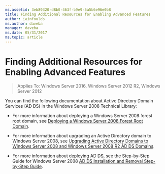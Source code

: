 ```yaml
---
ms.assetid: 3eb89320-d8b0-463f-b9e9-5a5b6e96e0b8
title: Finding Additional Resources for Enabling Advanced Features
author: iainfoulds
ms.author: daveba
manager: daveba
ms.date: 05/31/2017
ms.topic: article
---
```


# Finding Additional Resources for Enabling Advanced Features

> Applies To: Windows Server 2016, Windows Server 2012 R2, Windows Server 2012

You can find the following documentation about Active Directory Domain Services (AD DS) in the  Windows Server 2008  Technical Library:

- For more information about deploying a  Windows Server 2008  forest root domain, see [Deploying a Windows Server 2008 Forest Root Domain](/previous-versions/windows/it-pro/windows-server-2008-r2-and-2008/cc731174(v=ws.10)).

- For more information about upgrading an Active Directory domain to  Windows Server 2008, see [Upgrading Active Directory Domains to Windows Server 2008 and Windows Server 2008 R2 AD DS Domains](/previous-versions/windows/it-pro/windows-server-2008-r2-and-2008/cc731188(v=ws.10)).

- For more information about deploying AD DS, see the Step-by-Step Guide for  Windows Server 2008 [AD DS Installation and Removal Step-by-Step Guide](/previous-versions/windows/it-pro/windows-server-2008-r2-and-2008/cc755258(v=ws.10)).

